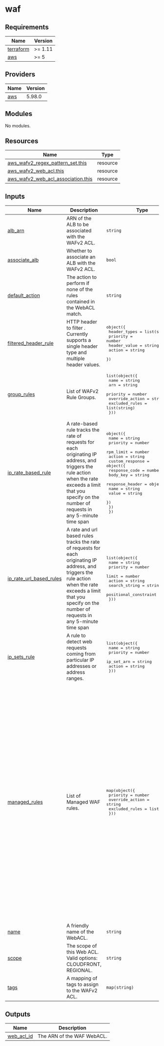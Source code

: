 # waf

<!-- BEGIN_TF_DOCS -->
## Requirements

| Name | Version |
|------|---------|
| <a name="requirement_terraform"></a> [terraform](#requirement\_terraform) | >= 1.11 |
| <a name="requirement_aws"></a> [aws](#requirement\_aws) | >= 5 |

## Providers

| Name | Version |
|------|---------|
| <a name="provider_aws"></a> [aws](#provider\_aws) | 5.98.0 |

## Modules

No modules.

## Resources

| Name | Type |
|------|------|
| [aws_wafv2_regex_pattern_set.this](https://registry.terraform.io/providers/hashicorp/aws/latest/docs/resources/wafv2_regex_pattern_set) | resource |
| [aws_wafv2_web_acl.this](https://registry.terraform.io/providers/hashicorp/aws/latest/docs/resources/wafv2_web_acl) | resource |
| [aws_wafv2_web_acl_association.this](https://registry.terraform.io/providers/hashicorp/aws/latest/docs/resources/wafv2_web_acl_association) | resource |

## Inputs

| Name | Description | Type | Default | Required |
|------|-------------|------|---------|:--------:|
| <a name="input_alb_arn"></a> [alb\_arn](#input\_alb\_arn) | ARN of the ALB to be associated with the WAFv2 ACL. | `string` | `""` | no |
| <a name="input_associate_alb"></a> [associate\_alb](#input\_associate\_alb) | Whether to associate an ALB with the WAFv2 ACL. | `bool` | `false` | no |
| <a name="input_default_action"></a> [default\_action](#input\_default\_action) | The action to perform if none of the rules contained in the WebACL match. | `string` | `"allow"` | no |
| <a name="input_filtered_header_rule"></a> [filtered\_header\_rule](#input\_filtered\_header\_rule) | HTTP header to filter . Currently supports a single header type and multiple header values. | <pre>object({<br/>    header_types = list(string)<br/>    priority     = number<br/>    header_value = string<br/>    action       = string<br/>  })</pre> | <pre>{<br/>  "action": "block",<br/>  "header_types": [],<br/>  "header_value": "",<br/>  "priority": 1<br/>}</pre> | no |
| <a name="input_group_rules"></a> [group\_rules](#input\_group\_rules) | List of WAFv2 Rule Groups. | <pre>list(object({<br/>    name            = string<br/>    arn             = string<br/>    priority        = number<br/>    override_action = string<br/>    excluded_rules  = list(string)<br/>  }))</pre> | `[]` | no |
| <a name="input_ip_rate_based_rule"></a> [ip\_rate\_based\_rule](#input\_ip\_rate\_based\_rule) | A rate-based rule tracks the rate of requests for each originating IP address, and triggers the rule action when the rate exceeds a limit that you specify on the number of requests in any 5-minute time span | <pre>object({<br/>    name      = string<br/>    priority  = number<br/>    rpm_limit = number<br/>    action    = string<br/>    custom_response = object({<br/>      response_code = number<br/>      body_key      = string<br/>      response_header = object({<br/>        name  = string<br/>        value = string<br/>      })<br/>    })<br/>  })</pre> | `null` | no |
| <a name="input_ip_rate_url_based_rules"></a> [ip\_rate\_url\_based\_rules](#input\_ip\_rate\_url\_based\_rules) | A rate and url based rules tracks the rate of requests for each originating IP address, and triggers the rule action when the rate exceeds a limit that you specify on the number of requests in any 5-minute time span | <pre>list(object({<br/>    name                  = string<br/>    priority              = number<br/>    limit                 = number<br/>    action                = string<br/>    search_string         = string<br/>    positional_constraint = string<br/>  }))</pre> | `[]` | no |
| <a name="input_ip_sets_rule"></a> [ip\_sets\_rule](#input\_ip\_sets\_rule) | A rule to detect web requests coming from particular IP addresses or address ranges. | <pre>list(object({<br/>    name       = string<br/>    priority   = number<br/>    ip_set_arn = string<br/>    action     = string<br/>  }))</pre> | `[]` | no |
| <a name="input_managed_rules"></a> [managed\_rules](#input\_managed\_rules) | List of Managed WAF rules. | <pre>map(object({<br/>    priority        = number<br/>    override_action = string<br/>    excluded_rules  = list(string)<br/>  }))</pre> | <pre>{<br/>  "AWSManagedRulesAmazonIpReputationList": {<br/>    "excluded_rules": [],<br/>    "override_action": "none",<br/>    "priority": 20<br/>  },<br/>  "AWSManagedRulesCommonRuleSet": {<br/>    "excluded_rules": [<br/>      "NoUserAgent_HEADER",<br/>      "SizeRestrictions_BODY"<br/>    ],<br/>    "override_action": "none",<br/>    "priority": 10<br/>  },<br/>  "AWSManagedRulesKnownBadInputsRuleSet": {<br/>    "excluded_rules": [],<br/>    "override_action": "none",<br/>    "priority": 30<br/>  },<br/>  "AWSManagedRulesLinuxRuleSet": {<br/>    "excluded_rules": [],<br/>    "override_action": "none",<br/>    "priority": 50<br/>  },<br/>  "AWSManagedRulesSQLiRuleSet": {<br/>    "excluded_rules": [<br/>      "SQLi_QUERYARGUMENTS"<br/>    ],<br/>    "override_action": "none",<br/>    "priority": 40<br/>  },<br/>  "AWSManagedRulesUnixRuleSet": {<br/>    "excluded_rules": [],<br/>    "override_action": "none",<br/>    "priority": 60<br/>  }<br/>}</pre> | no |
| <a name="input_name"></a> [name](#input\_name) | A friendly name of the WebACL. | `string` | n/a | yes |
| <a name="input_scope"></a> [scope](#input\_scope) | The scope of this Web ACL. Valid options: CLOUDFRONT, REGIONAL. | `string` | n/a | yes |
| <a name="input_tags"></a> [tags](#input\_tags) | A mapping of tags to assign to the WAFv2 ACL. | `map(string)` | `{}` | no |

## Outputs

| Name | Description |
|------|-------------|
| <a name="output_web_acl_id"></a> [web\_acl\_id](#output\_web\_acl\_id) | The ARN of the WAF WebACL. |
<!-- END_TF_DOCS -->
